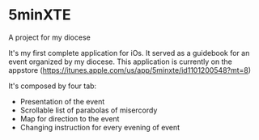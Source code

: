 # 5minXTE
A project for my diocese

It's my first complete application for iOs. It served as a guidebook for an event organized by my diocese.
This application is currently on the appstore (https://itunes.apple.com/us/app/5minxte/id1101200548?mt=8)

It's composed by four tab:
* Presentation of the event
* Scrollable list of parabolas of misercordy
* Map for direction to the event
* Changing instruction for every evening of event
